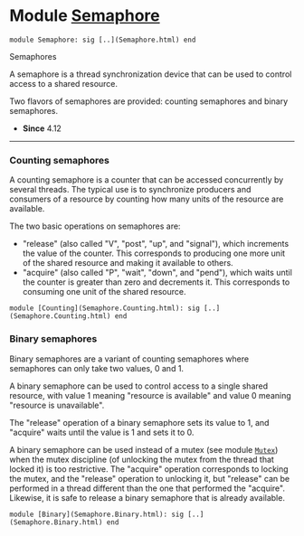 # Module [Semaphore](type_Semaphore.html)


```
module Semaphore: sig [..](Semaphore.html) end
```


Semaphores


A semaphore is a thread synchronization device that can be used to
 control access to a shared resource.


Two flavors of semaphores are provided: counting semaphores and
 binary semaphores.



* **Since** 4.12




---

### Counting semaphores

A counting semaphore is a counter that can be accessed concurrently
 by several threads. The typical use is to synchronize producers and
 consumers of a resource by counting how many units of the resource
 are available.

The two basic operations on semaphores are:

* "release" (also called "V", "post", "up", and "signal"), which
 increments the value of the counter. This corresponds to producing
 one more unit of the shared resource and making it available to others.
* "acquire" (also called "P", "wait", "down", and "pend"), which
 waits until the counter is greater than zero and decrements it.
 This corresponds to consuming one unit of the shared resource.


```
module [Counting](Semaphore.Counting.html): sig [..](Semaphore.Counting.html) end
```
### Binary semaphores

Binary semaphores are a variant of counting semaphores
 where semaphores can only take two values, 0 and 1.

A binary semaphore can be used to control access to a single
 shared resource, with value 1 meaning "resource is available" and
 value 0 meaning "resource is unavailable".

The "release" operation of a binary semaphore sets its value to 1,
 and "acquire" waits until the value is 1 and sets it to 0.

A binary semaphore can be used instead of a mutex (see module
 [`Mutex`](Mutex.html)) when the mutex discipline (of unlocking the mutex from the
 thread that locked it) is too restrictive. The "acquire" operation
 corresponds to locking the mutex, and the "release" operation to
 unlocking it, but "release" can be performed in a thread different
 than the one that performed the "acquire". Likewise, it is safe
 to release a binary semaphore that is already available.


```
module [Binary](Semaphore.Binary.html): sig [..](Semaphore.Binary.html) end
```
